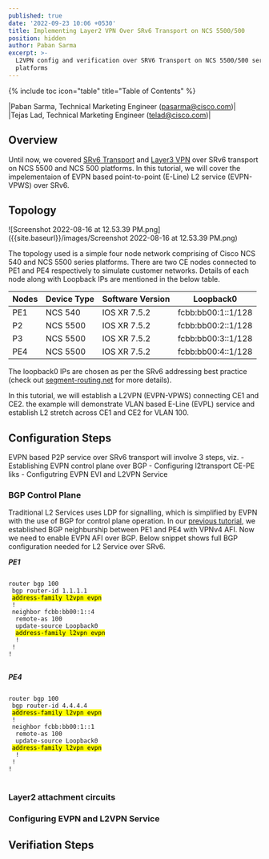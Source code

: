```yaml
---
published: true
date: '2022-09-23 10:06 +0530'
title: Implementing Layer2 VPN Over SRv6 Transport on NCS 5500/500
position: hidden
author: Paban Sarma
excerpt: >-
  L2VPN config and verification over SRV6 Transport on NCS 5500/500 series
  platforms
---
```

{% include toc icon="table" title="Table of Contents" %}

|Paban Sarma, Technical Marketing Engineer (pasarma@cisco.com)|  
|Tejas Lad, Technical Marketing Engineer (telad@cisco.com)|

## Overview

Until now, we covered [SRv6 Transport](https://xrdocs.io/ncs5500/tutorials/srv6-transport-on-ncs-part-1/) and [Layer3 VPN](https://xrdocs.io/ncs5500/tutorials/srv6-transport-on-ncs-part-2/) over SRv6 transport on NCS 5500 and NCS 500 platforms. In this tutorial, we will cover the impelementaion of EVPN based point-to-point (E-Line) L2 service (EVPN-VPWS) over SRv6. 

## Topology

![Screenshot 2022-08-16 at 12.53.39 PM.png]({{site.baseurl}}/images/Screenshot 2022-08-16 at 12.53.39 PM.png)

The topology used is a simple four node network comprising of Cisco NCS 540 and NCS 5500 series platforms. There are two CE nodes connected to PE1 and PE4 respectively to simulate customer networks. Details of each node along with Loopback IPs are mentioned in the below table.

| Nodes | Device Type | Software Version  |Loopback0   |
|-------|-------------|-------------------|------------|
| PE1   |  NCS 540    | IOS XR 7.5.2      |fcbb:bb00:1::1/128 |
| P2    |  NCS 5500   | IOS XR 7.5.2      |fcbb:bb00:2::1/128 |
| P3    |  NCS 5500   | IOS XR 7.5.2      |fcbb:bb00:3::1/128 |
| PE4   |  NCS 5500   | IOS XR 7.5.2      |fcbb:bb00:4::1/128 |


The loopback0 IPs are chosen as per the SRv6 addressing best practice (check out [segment-routing.net](https://www.segment-routing.net/) for more details). 

In this tutorial, we will establish a L2VPN (EVPN-VPWS) connecting CE1 and CE2. the example will demonstrate VLAN based E-Line (EVPL) service and establish L2 stretch across CE1 and CE2 for VLAN 100. 

## Configuration Steps
EVPN based P2P service over SRv6 transport will involve 3 steps, viz.
	- Establishing EVPN control plane  over BGP
    - Configuring l2transport CE-PE liks
    - Configutring EVPN EVI and L2VPN Service
    
### BGP Control Plane

Traditional L2 Services uses LDP for signalling, which is simplified by EVPN with the use of BGP for control plane operation. In our [previous tutorial](https://xrdocs.io/ncs5500/tutorials/srv6-transport-on-ncs-part-2/), we established BGP neighburship between PE1 and PE4 with VPNv4 AFI. Now we need to enable EVPN AFI over BGP. Below snippet shows full BGP configuration needed for L2 Service over SRv6.

_**PE1**_
<div class="highlighter-rouge">
<pre class="highlight">
<code>
router bgp 100
 bgp router-id 1.1.1.1
 <mark>address-family l2vpn evpn</mark>
 !
 neighbor fcbb:bb00:1::4
  remote-as 100
  update-source Loopback0
  <mark>address-family l2vpn evpn</mark>
  !
 !
!
</code>
</pre>
</div>

_**PE4**_
<div class="highlighter-rouge">
<pre class="highlight">
<code>
router bgp 100
 bgp router-id 4.4.4.4
 <mark>address-family l2vpn evpn</mark>
 !
 neighbor fcbb:bb00:1::1
  remote-as 100
  update-source Loopback0
 <mark>address-family l2vpn evpn</mark>
  !
 !
!
</code>
</pre>
</div>

### Layer2 attachment circuits

### Configuring EVPN and L2VPN Service

## Verifiation Steps
